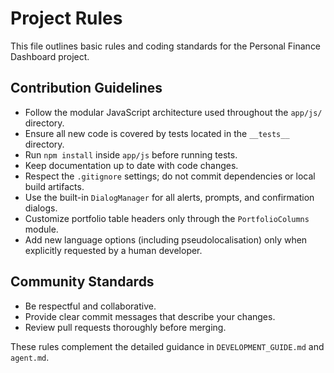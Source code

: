 # Project Rules

This file outlines basic rules and coding standards for the Personal Finance Dashboard project.

## Contribution Guidelines
- Follow the modular JavaScript architecture used throughout the `app/js/` directory.
- Ensure all new code is covered by tests located in the `__tests__` directory.
- Run `npm install` inside `app/js` before running tests.
- Keep documentation up to date with code changes.
- Respect the `.gitignore` settings; do not commit dependencies or local build artifacts.
- Use the built-in `DialogManager` for all alerts, prompts, and confirmation dialogs.
- Customize portfolio table headers only through the `PortfolioColumns` module.
- Add new language options (including pseudolocalisation) only when explicitly requested by a human developer.

## Community Standards
- Be respectful and collaborative.
- Provide clear commit messages that describe your changes.
- Review pull requests thoroughly before merging.

These rules complement the detailed guidance in `DEVELOPMENT_GUIDE.md` and `agent.md`.
